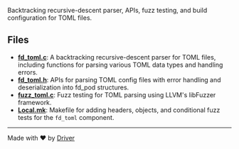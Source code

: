 <!--------------------------------------------------------------------------------->
<!-- IMPORTANT: This file is auto-generated by Driver (https://driver.ai). -------->
<!-- Manual edits may be overwritten on future commits. --------------------------->
<!--------------------------------------------------------------------------------->

Backtracking recursive-descent parser, APIs, fuzz testing, and build configuration for TOML files.


## Files
- **[fd_toml.c](fd_toml.c.md)**: A backtracking recursive-descent parser for TOML files, including functions for parsing various TOML data types and handling errors.
- **[fd_toml.h](fd_toml.h.md)**: APIs for parsing TOML config files with error handling and deserialization into fd_pod structures.
- **[fuzz_toml.c](fuzz_toml.c.md)**: Fuzz testing for TOML parsing using LLVM's libFuzzer framework.
- **[Local.mk](Local.mk.md)**: Makefile for adding headers, objects, and conditional fuzz tests for the `fd_toml` component.

---
Made with ❤️ by [Driver](https://www.driver.ai/)